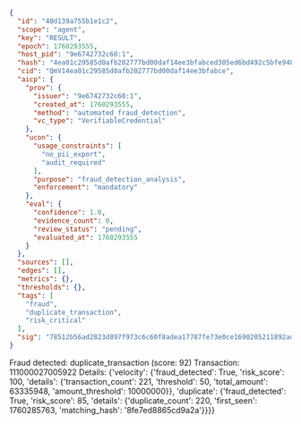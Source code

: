 ```json
{
  "id": "40d139a755b1e1c2",
  "scope": "agent",
  "key": "RESULT",
  "epoch": 1760293555,
  "host_pid": "9e6742732c60:1",
  "hash": "4ea01c29585d0afb202777bd00daf14ee3bfabced305ed6bd492c5bfe948899d",
  "cid": "QmV14ea01c29585d0afb202777bd00daf14ee3bfabce",
  "aicp": {
    "prov": {
      "issuer": "9e6742732c60:1",
      "created_at": 1760293555,
      "method": "automated_fraud_detection",
      "vc_type": "VerifiableCredential"
    },
    "ucon": {
      "usage_constraints": [
        "no_pii_export",
        "audit_required"
      ],
      "purpose": "fraud_detection_analysis",
      "enforcement": "mandatory"
    },
    "eval": {
      "confidence": 1.0,
      "evidence_count": 0,
      "review_status": "pending",
      "evaluated_at": 1760293555
    }
  },
  "sources": [],
  "edges": [],
  "metrics": {},
  "thresholds": {},
  "tags": [
    "fraud",
    "duplicate_transaction",
    "risk_critical"
  ],
  "sig": "78512b56ad2823d897f973c6c60f8adea17787fe73e0ce1690205211892ad8f7"
}
```

Fraud detected: duplicate_transaction (score: 92)
Transaction: 111000027005922
Details: {'velocity': {'fraud_detected': True, 'risk_score': 100, 'details': {'transaction_count': 221, 'threshold': 50, 'total_amount': 63335948, 'amount_threshold': 10000000}}, 'duplicate': {'fraud_detected': True, 'risk_score': 85, 'details': {'duplicate_count': 220, 'first_seen': 1760285763, 'matching_hash': '8fe7ed8865cd9a2a'}}}}